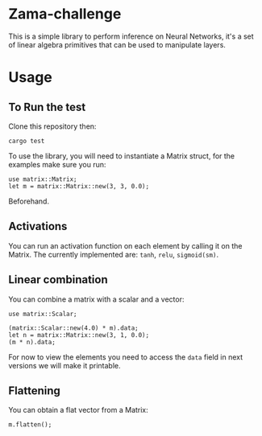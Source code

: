 # Zama-challenge
This is a simple library to perform inference on Neural Networks, it's a set 
of linear algebra primitives that can be used to manipulate layers.

# Usage
## To Run the test
Clone this repository then:
```
cargo test
```
To use the library, you will need to instantiate a Matrix struct, for the 
examples make sure you run:
```
use matrix::Matrix;
let m = matrix::Matrix::new(3, 3, 0.0);
```
Beforehand.

## Activations

You can run an activation function on each element by calling it on the Matrix. 
The currently implemented are: `tanh`, `relu`,  `sigmoid(sm)`.

## Linear combination 
You can combine a matrix with a scalar and a vector:
```
use matrix::Scalar;

(matrix::Scalar::new(4.0) * m).data;
let n = matrix::Matrix::new(3, 1, 0.0);
(m * n).data;
```
For now to view the elements you need to access the `data` field in next versions 
we will make it printable.

## Flattening
You can obtain a flat vector from a Matrix:
```
m.flatten();
```


